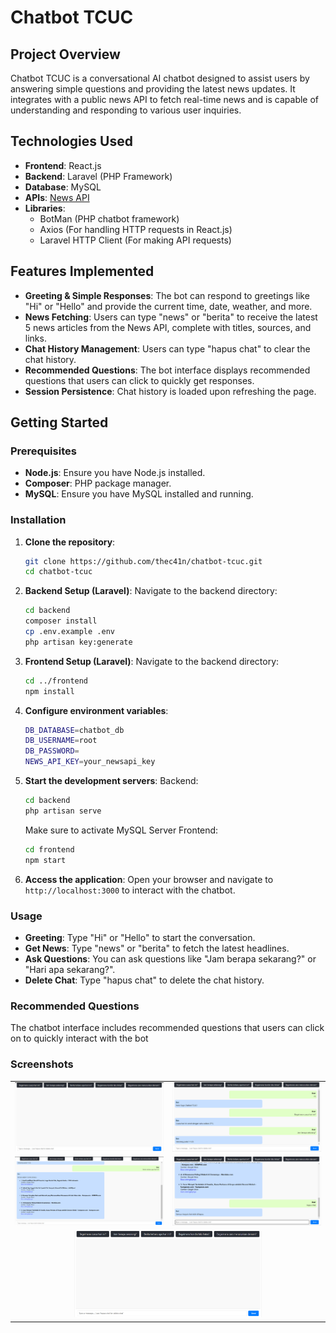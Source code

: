 # Chatbot TCUC

## Project Overview

Chatbot TCUC is a conversational AI chatbot designed to assist users by answering simple questions and providing the latest news updates. It integrates with a public news API to fetch real-time news and is capable of understanding and responding to various user inquiries.

## Technologies Used

- **Frontend**: React.js
- **Backend**: Laravel (PHP Framework)
- **Database**: MySQL
- **APIs**: [News API](https://newsapi.org/)
- **Libraries**:
  - BotMan (PHP chatbot framework)
  - Axios (For handling HTTP requests in React.js)
  - Laravel HTTP Client (For making API requests)

## Features Implemented

- **Greeting & Simple Responses**: The bot can respond to greetings like "Hi" or "Hello" and provide the current time, date, weather, and more.
- **News Fetching**: Users can type "news" or "berita" to receive the latest 5 news articles from the News API, complete with titles, sources, and links.
- **Chat History Management**: Users can type "hapus chat" to clear the chat history.
- **Recommended Questions**: The bot interface displays recommended questions that users can click to quickly get responses.
- **Session Persistence**: Chat history is loaded upon refreshing the page.

## Getting Started

### Prerequisites

- **Node.js**: Ensure you have Node.js installed.
- **Composer**: PHP package manager.
- **MySQL**: Ensure you have MySQL installed and running.

### Installation

1. **Clone the repository**:
   ```bash
   git clone https://github.com/thec41n/chatbot-tcuc.git
   cd chatbot-tcuc
   ```
2. **Backend Setup (Laravel)**:
   Navigate to the backend directory:
   ```bash
   cd backend
   composer install
   cp .env.example .env
   php artisan key:generate
   ```
3. **Frontend Setup (Laravel)**:
   Navigate to the backend directory:
   ```bash
   cd ../frontend
   npm install
   ```
4. **Configure environment variables**:
   ```bash
   DB_DATABASE=chatbot_db
   DB_USERNAME=root
   DB_PASSWORD=
   NEWS_API_KEY=your_newsapi_key
   ```
5. **Start the development servers**:
   Backend:
   ```bash
   cd backend
   php artisan serve
   ```
   Make sure to activate MySQL Server
   Frontend:
   ```bash
   cd frontend
   npm start
   ```
6. **Access the application**:
   Open your browser and navigate to `http://localhost:3000` to interact with the chatbot.

### Usage

- **Greeting**: Type "Hi" or "Hello" to start the conversation.
- **Get News**: Type "news" or "berita" to fetch the latest headlines.
- **Ask Questions**: You can ask questions like "Jam berapa sekarang?" or "Hari apa sekarang?".
- **Delete Chat**: Type "hapus chat" to delete the chat history.

### Recommended Questions

The chatbot interface includes recommended questions that users can click on to quickly interact with the bot

### Screenshots

<table>
  <tr>
    <td>
      <a href="./assets/Home.png" target="_blank">
        <img src="./assets/Home.png" alt="Chatbot Home" width="300"/>
      </a>
    </td>
    <td>
      <a href="./assets/Chat1.png" target="_blank">
        <img src="./assets/Chat1.png" alt="Chatbot Chat1" width="300"/>
      </a>
    </td>
  </tr>
  <tr>
    <td>
      <a href="./assets/Chat2.png" target="_blank">
        <img src="./assets/Chat2.png" alt="Chatbot Chat2" width="300"/>
      </a>
    </td>
    <td>
      <a href="./assets/Chat3.png" target="_blank">
        <img src="./assets/Chat3.png" alt="Chatbot Chat3" width="300"/>
      </a>
    </td>
  </tr>
  <tr>
    <td colspan="2" align="center">
      <a href="./assets/Chat4.png" target="_blank">
        <img src="./assets/Chat4.png" alt="Chatbot Chat4" width="300"/>
      </a>
    </td>
  </tr>
</table>